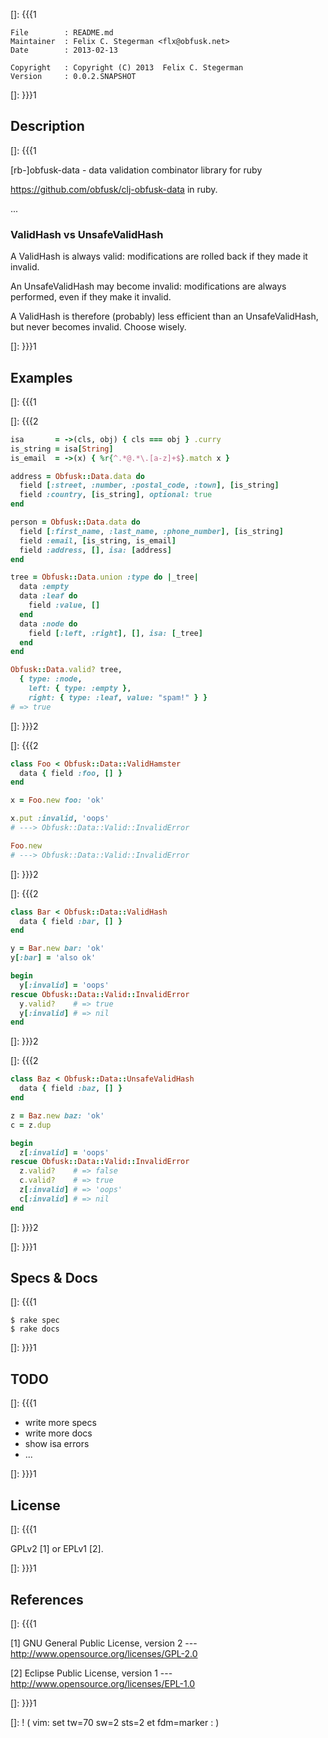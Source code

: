 []: {{{1

    File        : README.md
    Maintainer  : Felix C. Stegerman <flx@obfusk.net>
    Date        : 2013-02-13

    Copyright   : Copyright (C) 2013  Felix C. Stegerman
    Version     : 0.0.2.SNAPSHOT

[]: }}}1

## Description
[]: {{{1

  [rb-]obfusk-data - data validation combinator library for ruby

  https://github.com/obfusk/clj-obfusk-data in ruby.

  ...

### ValidHash vs UnsafeValidHash

  A ValidHash is always valid: modifications are rolled back if they
  made it invalid.

  An UnsafeValidHash may become invalid: modifications are always
  performed, even if they make it invalid.

  A ValidHash is therefore (probably) less efficient than an
  UnsafeValidHash, but never becomes invalid.  Choose wisely.

[]: }}}1

## Examples
[]: {{{1

[]: {{{2

```ruby
isa       = ->(cls, obj) { cls === obj } .curry
is_string = isa[String]
is_email  = ->(x) { %r{^.*@.*\.[a-z]+$}.match x }

address = Obfusk::Data.data do
  field [:street, :number, :postal_code, :town], [is_string]
  field :country, [is_string], optional: true
end

person = Obfusk::Data.data do
  field [:first_name, :last_name, :phone_number], [is_string]
  field :email, [is_string, is_email]
  field :address, [], isa: [address]
end

tree = Obfusk::Data.union :type do |_tree|
  data :empty
  data :leaf do
    field :value, []
  end
  data :node do
    field [:left, :right], [], isa: [_tree]
  end
end

Obfusk::Data.valid? tree,
  { type: :node,
    left: { type: :empty },
    right: { type: :leaf, value: "spam!" } }
# => true
```

[]: }}}2

[]: {{{2

```ruby
class Foo < Obfusk::Data::ValidHamster
  data { field :foo, [] }
end

x = Foo.new foo: 'ok'

x.put :invalid, 'oops'
# ---> Obfusk::Data::Valid::InvalidError

Foo.new
# ---> Obfusk::Data::Valid::InvalidError
```

[]: }}}2

[]: {{{2

```ruby
class Bar < Obfusk::Data::ValidHash
  data { field :bar, [] }
end

y = Bar.new bar: 'ok'
y[:bar] = 'also ok'

begin
  y[:invalid] = 'oops'
rescue Obfusk::Data::Valid::InvalidError
  y.valid?    # => true
  y[:invalid] # => nil
end
```

[]: }}}2

[]: {{{2

```ruby
class Baz < Obfusk::Data::UnsafeValidHash
  data { field :baz, [] }
end

z = Baz.new baz: 'ok'
c = z.dup

begin
  z[:invalid] = 'oops'
rescue Obfusk::Data::Valid::InvalidError
  z.valid?    # => false
  c.valid?    # => true
  z[:invalid] # => 'oops'
  c[:invalid] # => nil
end
```

[]: }}}2

[]: }}}1

## Specs & Docs
[]: {{{1

    $ rake spec
    $ rake docs

[]: }}}1

## TODO
[]: {{{1

  * write more specs
  * write more docs
  * show isa errors
  * ...

[]: }}}1

## License
[]: {{{1

  GPLv2 [1] or EPLv1 [2].

[]: }}}1

## References
[]: {{{1

  [1] GNU General Public License, version 2
  --- http://www.opensource.org/licenses/GPL-2.0

  [2] Eclipse Public License, version 1
  --- http://www.opensource.org/licenses/EPL-1.0

[]: }}}1

[]: ! ( vim: set tw=70 sw=2 sts=2 et fdm=marker : )
